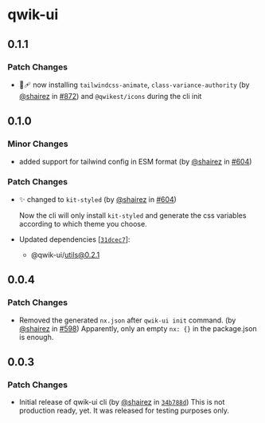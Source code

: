 # qwik-ui

## 0.1.1

### Patch Changes

- 🐞🩹 now installing `tailwindcss-animate`, `class-variance-authority` (by [@shairez](https://github.com/shairez) in [#872](https://github.com/qwikifiers/qwik-ui/pull/872))
  and `@qwikest/icons` during the cli init

## 0.1.0

### Minor Changes

- added support for tailwind config in ESM format (by [@shairez](https://github.com/shairez) in [#604](https://github.com/qwikifiers/qwik-ui/pull/604))

### Patch Changes

- ✨ changed to `kit-styled` (by [@shairez](https://github.com/shairez) in [#604](https://github.com/qwikifiers/qwik-ui/pull/604))

  Now the cli will only install `kit-styled` and generate the css variables according to which theme you choose.

- Updated dependencies [[`31dcec7`](https://github.com/qwikifiers/qwik-ui/commit/31dcec7ce266b3840f79a57ce303e1b71d6fab02)]:
  - @qwik-ui/utils@0.2.1

## 0.0.4

### Patch Changes

- Removed the generated `nx.json` after `qwik-ui init` command. (by [@shairez](https://github.com/shairez) in [#598](https://github.com/qwikifiers/qwik-ui/pull/598))
  Apparently, only an empty `nx: {}` in the package.json is enough.

## 0.0.3

### Patch Changes

- Initial release of qwik-ui cli (by [@shairez](https://github.com/shairez) in [`34b788d`](https://github.com/qwikifiers/qwik-ui/commit/34b788d4ac30f4c4439c52066bdd259535b4efdb))
  This is not production ready, yet. It was released for testing purposes only.
